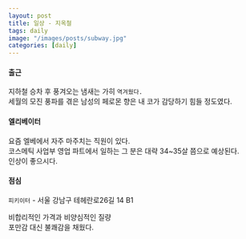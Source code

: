 ```yaml
---
layout: post
title: 일상 - 지옥철
tags: daily
image: "/images/posts/subway.jpg"
categories: [daily]
---
```


#### 출근

지하철 승차 후 풍겨오는 냄새는 가히 `역겨웠다.`  
세월의 모진 풍파를 겪은 남성의 페로몬 향은 내 코가 감당하기 힘들 정도였다.  

#### 엘리베이터

요즘 엘베에서 자주 마주치는 직원이 있다.  
코스메틱 사업부 영업 파트에서 일하는 그 분은 대략 34~35살 쯤으로 예상된다.  
인상이 좋으시다.

#### 점심

`피키이터` - 서울 강남구 테헤란로26길 14 B1

비합리적인 가격과 비양심적인 질량  
포만감 대신 불쾌감을 채웠다.
